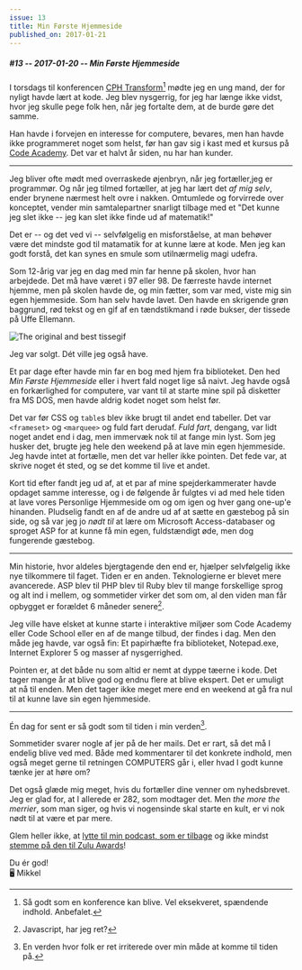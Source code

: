 ```yaml
---
issue: 13
title: Min Første Hjemmeside
published_on: 2017-01-21
---
```


##### #13 -- 2017-01-20 -- Min Første Hjemmeside

I torsdags til konferencen [CPH Transform][][^1] mødte jeg en ung mand, der for nyligt havde lært at kode. Jeg blev nysgerrig, for jeg har længe ikke vidst, hvor jeg skulle pege folk hen, når jeg fortalte dem, at de burde gøre det samme.

Han havde i forvejen en interesse for computere, bevares, men han havde ikke programmeret noget som helst, før han gav sig i kast med et kursus på [Code Academy][]. Det var et halvt år siden, nu har han kunder.

---

Jeg bliver ofte mødt med overraskede øjenbryn, når jeg fortæller,jeg er programmør. Og når jeg tilmed fortæller, at jeg har lært det _af mig selv_, ender brynene nærmest helt ovre i nakken. Omtumlede og forvirrede over konceptet, vender min samtalepartner snarligt tilbage med et "Det kunne jeg slet ikke -- jeg kan slet ikke finde ud af matematik!"

Det er -- og det ved vi -- selvfølgelig en misforståelse, at man behøver være det mindste god til matamatik for at kunne lære at kode. Men jeg kan godt forstå, det kan synes en smule som utilnærmelig magi udefra.

Som 12-årig var jeg en dag med min far henne på skolen, hvor han arbejdede. Det må have været i 97 eller 98. De færreste havde internet hjemme, men på skolen havde de, og min fætter, som var med, viste mig sin egen hjemmeside. Som han selv havde lavet. Den havde en skrigende grøn baggrund, rød tekst og en gif af en tændstikmand i røde bukser, der tissede på Uffe Ellemann.

![The original and best tissegif](https://s3.brnbw.com/piss-1-uGwKoOUkEl.gif "The original and best tissegif")

Jeg var solgt. Dét ville jeg også have.

Et par dage efter havde min far en bog med hjem fra biblioteket. Den hed _Min Første Hjemmeside_ eller i hvert fald noget lige så naivt. Jeg havde også en forkærlighed for computere, var vant til at starte mine spil på disketter fra MS DOS, men havde aldrig kodet noget som helst før.

Det var før CSS og `table`s blev ikke brugt til andet end tabeller. Det var `<frameset>` og `<marquee>` og fuld fart derudaf. _Fuld fart_, dengang, var lidt noget andet end i dag, men immervæk nok til at fange min lyst. Som jeg husker det, brugte jeg hele den weekend på at lave min egen hjemmeside. Jeg havde intet at fortælle, men det var heller ikke pointen. Det fede var, at skrive noget ét sted, og se det komme til live et andet.

Kort tid efter fandt jeg ud af, at et par af mine spejderkammerater havde opdaget samme interesse, og i de følgende år fulgtes vi ad med hele tiden at lave vores Personlige Hjemmeside om og om igen og hver gang one-up'e hinanden. Pludselig fandt en af de andre ud af at sætte en gæstebog på sin side, og så var jeg jo _nødt til_ at lære om Microsoft Access-databaser og sproget ASP for at kunne få min egen, fuldstændigt øde, men dog fungerende gæstebog.

---

Min historie, hvor aldeles bjergtagende den end er, hjælper selvfølgelig ikke nye tilkommere til faget. Tiden er en anden. Teknologierne er blevet mere avancerede. ASP blev til PHP blev til Ruby blev til mange forskellige sprog og alt ind i mellem, og sommetider virker det som om, al den viden man får opbygget er forældet 6 måneder senere[^2].

Jeg ville have elsket at kunne starte i interaktive miljøer som Code Academy eller Code School eller en af de mange tilbud, der findes i dag. Men den måde jeg havde, var også fin: Et papirhæfte fra biblioteket, Notepad.exe, Internet Explorer 5 og masser af nysgerrighed.

Pointen er, at det både nu som altid er nemt at dyppe tæerne i kode. Det tager mange år at blive god og endnu flere at blive ekspert. Det er umuligt at nå til enden. Men det tager ikke meget mere end en weekend at gå fra nul til at kunne lave sin egen hjemmeside.

---

Én dag for sent er så godt som til tiden i min verden[^3].

Sommetider svarer nogle af jer på de her mails. Det er rart, så det må I endelig blive ved med. Både med kommentarer til det konkrete indhold, men også meget gerne til retningen COMPUTERS går i, eller hvad I godt kunne tænke jer at høre om?

Det også glæde mig meget, hvis du fortæller dine venner om nyhedsbrevet. Jeg er glad for, at I allerede er 282, som modtager det. Men _the more the merrier_, som man siger, og hvis vi nogensinde skal starte en kult, er vi nok nødt til at være et par mere.

Glem heller ikke, at [lytte til min podcast, som er tilbage](https://fupifarvandet.dk/episodes/225) og ikke mindst [stemme på den til Zulu Awards](http://tv.tv2.dk/zulu-awards/2017-01-10-stem-paa-aarets-radioprogram)!

Du ér god!  
🖥 Mikkel

[cph transform]: http://cphtransform.com
[code academy]: https://codeacademy.com

[^1]: Så godt som en konference kan blive. Vel eksekveret, spændende indhold. Anbefalet.
[^2]: Javascript, har jeg ret?
[^3]: En verden hvor folk er ret irriterede over min måde at komme til tiden på.
